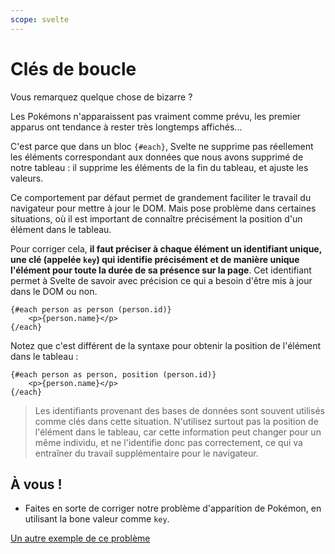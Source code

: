 ```yaml
---
scope: svelte
---
```


# Clés de boucle

Vous remarquez quelque chose de bizarre ?

Les Pokémons n'apparaissent pas vraiment comme prévu, les premier apparus ont tendance à rester très longtemps affichés...

C'est parce que dans un bloc `{#each}`, Svelte ne supprime pas réellement les éléments correspondant aux données que nous avons supprimé de notre tableau : il supprime les éléments de la fin du tableau, et ajuste les valeurs.

Ce comportement par défaut permet de grandement faciliter le travail du navigateur pour mettre à jour le DOM. Mais pose problème dans certaines situations, où il est important de connaître précisément la position d'un élément dans le tableau.

Pour corriger cela, **il faut préciser à chaque élément un identifiant unique, une clé (appelée `key`) qui identifie précisément et de manière unique l'élément pour toute la durée de sa présence sur la page**. Cet identifiant permet à Svelte de savoir avec précision ce qui a besoin d'être mis à jour dans le DOM ou non.

```svelte
{#each person as person (person.id)}
	<p>{person.name}</p>
{/each}
```

Notez que c'est différent de la syntaxe pour obtenir la position de l'élément dans le tableau :

```svelte
{#each person as person, position (person.id)}
	<p>{person.name}</p>
{/each}
```

> Les identifiants provenant des bases de données sont souvent utilisés comme clés dans cette situation. N'utilisez surtout pas la position de l'élément dans le tableau, car cette information peut changer pour un même individu, et ne l'identifie donc pas correctement, ce qui va entraîner du travail supplémentaire pour le navigateur.

## À vous !

<section class='task'>

- Faites en sorte de corriger notre problème d'apparition de Pokémon, en utilisant la bone valeur comme `key`.
</section>

[Un autre exemple de ce problème](https://learn.svelte.dev/tutorial/keyed-each-blocks)
